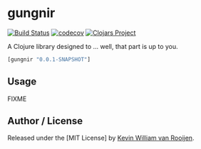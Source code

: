 # gungnir
[![Build Status](https://travis-ci.org/kwrooijen/gungnir.svg?branch=master)](https://travis-ci.org/kwrooijen/gungnir)
[![codecov](https://codecov.io/gh/kwrooijen/gungnir/branch/master/graph/badge.svg)](https://codecov.io/gh/kwrooijen/gungnir)
[![Clojars Project](https://img.shields.io/clojars/v/gungnir.svg)](https://clojars.org/gungnir)

A Clojure library designed to ... well, that part is up to you.

```clj
[gungnir "0.0.1-SNAPSHOT"]
```

## Usage

FIXME


## Author / License

Released under the [MIT License] by [Kevin William van Rooijen].

[Kevin William van Rooijen]: https://twitter.com/kwrooijen
